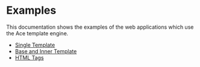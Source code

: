 # Examples

This documentation shows the examples of the web applications which use the Ace template engine.

* [Single Template](https://github.com/yosssi/ace/tree/master/examples/single_template)
* [Base and Inner Template](https://github.com/yosssi/ace/tree/master/examples/base_inner_template)
* [HTML Tags](https://github.com/yosssi/ace/tree/master/examples/html_tags)
